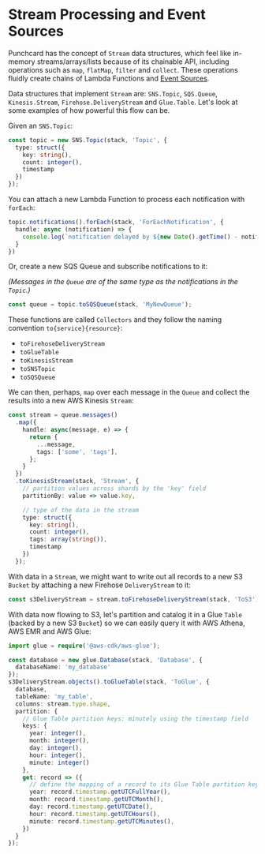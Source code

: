 # Stream Processing and Event Sources

Punchcard has the concept of `Stream` data structures, which feel like in-memory streams/arrays/lists because of its chainable API, including operations such as `map`, `flatMap`, `filter` and `collect`. These operations fluidly create chains of Lambda Functions and [Event Sources](https://docs.aws.amazon.com/lambda/latest/dg/invocation-eventsourcemapping.html).

Data structures that implement `Stream` are: `SNS.Topic`, `SQS.Queue`, `Kinesis.Stream`, `Firehose.DeliveryStream` and `Glue.Table`. Let's look at some examples of how powerful this flow can be.

Given an `SNS.Topic`:
```ts
const topic = new SNS.Topic(stack, 'Topic', {
  type: struct({
    key: string(),
    count: integer(),
    timestamp
  })
});
```

You can attach a new Lambda Function to process each notification with `forEach`:
```ts
topic.notifications().forEach(stack, 'ForEachNotification', {
  handle: async (notification) => {
    console.log(`notification delayed by ${new Date().getTime() - notification.timestamp.getTime()}ms`);
  }
})
```

Or, create a new SQS Queue and subscribe notifications to it:

*(Messages in the `Queue` are of the same type as the notifications in the `Topic`.)*

```ts
const queue = topic.toSQSQueue(stack, 'MyNewQueue');
```

These functions are called `Collectors` and they follow the naming convention `to{service}{resource}`:
* `toFirehoseDeliveryStream`
* `toGlueTable`
* `toKinesisStream`
* `toSNSTopic`
* `toSQSQueue`

We can then, perhaps, `map` over each message in the `Queue` and collect the results into a new AWS Kinesis `Stream`:

```ts
const stream = queue.messages()
  .map({
    handle: async(message, e) => {
      return {
        ...message,
        tags: ['some', 'tags'],
      };
    }
  })
  .toKinesisStream(stack, 'Stream', {
    // partition values across shards by the 'key' field
    partitionBy: value => value.key,

    // type of the data in the stream
    type: struct({
      key: string(),
      count: integer(),
      tags: array(string()),
      timestamp
    })
  });
```

With data in a `Stream`, we might want to write out all records to a new S3 `Bucket` by attaching a new Firehose `DeliveryStream` to it:

```ts
const s3DeliveryStream = stream.toFirehoseDeliveryStream(stack, 'ToS3');
```

With data now flowing to S3, let's partition and catalog it in a Glue `Table` (backed by a new S3 `Bucket`) so we can easily query it with AWS Athena, AWS EMR and AWS Glue:

```ts
import glue = require('@aws-cdk/aws-glue');

const database = new glue.Database(stack, 'Database', {
  databaseName: 'my_database'
});
s3DeliveryStream.objects().toGlueTable(stack, 'ToGlue', {
  database,
  tableName: 'my_table',
  columns: stream.type.shape,
  partition: {
    // Glue Table partition keys: minutely using the timestamp field
    keys: {
      year: integer(),
      month: integer(),
      day: integer(),
      hour: integer(),
      minute: integer()
    },
    get: record => ({
      // define the mapping of a record to its Glue Table partition keys
      year: record.timestamp.getUTCFullYear(),
      month: record.timestamp.getUTCMonth(),
      day: record.timestamp.getUTCDate(),
      hour: record.timestamp.getUTCHours(),
      minute: record.timestamp.getUTCMinutes(),
    })
  }
});
```
